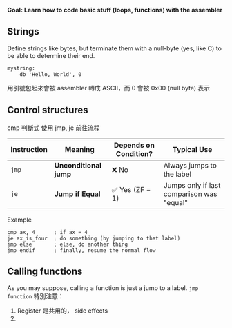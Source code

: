 **Goal: Learn how to code basic stuff (loops, functions) with the assembler**

## Strings

Define strings like bytes, but terminate them with a null-byte (yes, like C) to be able to determine their end.

```assembly
mystring:
    db 'Hello, World', 0
```

用引號包起來會被 assembler 轉成 ASCII，而 0 會被 0x00 (null byte) 表示
## Control structures

cmp 判斷式
使用 jmp, je 前往流程

| Instruction | Meaning                | Depends on Condition? | Typical Use                               |
| ----------- | ---------------------- | --------------------- | ----------------------------------------- |
| `jmp`       | **Unconditional jump** | ❌ No                  | Always jumps to the label                 |
| `je`        | **Jump if Equal**      | ✅ Yes (ZF = 1)        | Jumps only if last comparison was "equal" |

Example
```assembly
cmp ax, 4      ; if ax = 4
je ax_is_four  ; do something (by jumping to that label)
jmp else       ; else, do another thing
jmp endif      ; finally, resume the normal flow
```

## Calling functions

As you may suppose, calling a function is just a jump to a label.
`jmp function`
特別注意：
1. Register 是共用的， side effects
2. 